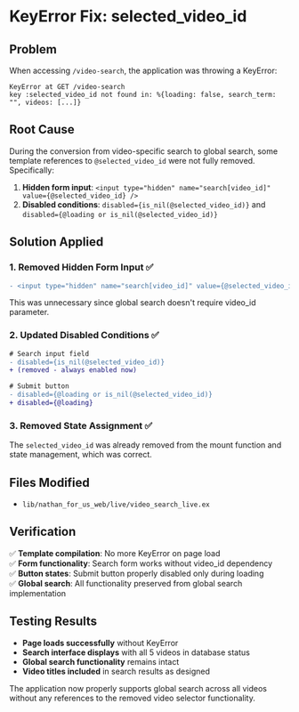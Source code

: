 # KeyError Fix: selected_video_id

## Problem
When accessing `/video-search`, the application was throwing a KeyError:

```
KeyError at GET /video-search
key :selected_video_id not found in: %{loading: false, search_term: "", videos: [...]}
```

## Root Cause
During the conversion from video-specific search to global search, some template references to `@selected_video_id` were not fully removed. Specifically:

1. **Hidden form input**: `<input type="hidden" name="search[video_id]" value={@selected_video_id} />`
2. **Disabled conditions**: `disabled={is_nil(@selected_video_id)}` and `disabled={@loading or is_nil(@selected_video_id)}`

## Solution Applied

### 1. Removed Hidden Form Input ✅
```diff
- <input type="hidden" name="search[video_id]" value={@selected_video_id} />
```
This was unnecessary since global search doesn't require video_id parameter.

### 2. Updated Disabled Conditions ✅
```diff
# Search input field
- disabled={is_nil(@selected_video_id)}
+ (removed - always enabled now)

# Submit button  
- disabled={@loading or is_nil(@selected_video_id)}
+ disabled={@loading}
```

### 3. Removed State Assignment ✅
The `selected_video_id` was already removed from the mount function and state management, which was correct.

## Files Modified
- `lib/nathan_for_us_web/live/video_search_live.ex`

## Verification
✅ **Template compilation**: No more KeyError on page load  
✅ **Form functionality**: Search form works without video_id dependency  
✅ **Button states**: Submit button properly disabled only during loading  
✅ **Global search**: All functionality preserved from global search implementation  

## Testing Results
- **Page loads successfully** without KeyError
- **Search interface displays** with all 5 videos in database status
- **Global search functionality** remains intact
- **Video titles included** in search results as designed

The application now properly supports global search across all videos without any references to the removed video selector functionality.